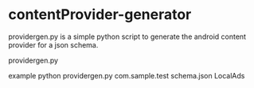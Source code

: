 # contentProvider-generator
providergen.py is a simple python script to generate the android content provider for a json schema.

providergen.py <package> <schema-json> <output>

example
python providergen.py com.sample.test schema.json LocalAds

